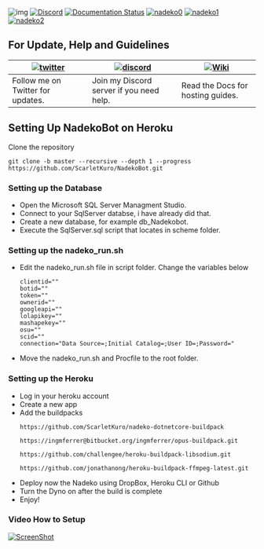 ![img](https://ci.appveyor.com/api/projects/status/gmu6b3ltc80hr3k9?svg=true)
[![Discord](https://discordapp.com/api/guilds/117523346618318850/widget.png)](https://discord.gg/nadekobot)
[![Documentation Status](https://readthedocs.org/projects/nadekobot/badge/?version=latest)](http://nadekobot.readthedocs.io/en/latest/?badge=latest)
[![nadeko0](https://cdn.discordapp.com/attachments/266240393639755778/281920716809699328/part1.png)](http://nadekobot.xyz)
[![nadeko1](https://cdn.discordapp.com/attachments/266240393639755778/281920134967328768/part2.png)](https://discordapp.com/oauth2/authorize?client_id=170254782546575360&scope=bot&permissions=66186303)
[![nadeko2](https://cdn.discordapp.com/attachments/266240393639755778/281920161311883264/part3.png)](http://nadekobot.readthedocs.io/en/latest/Commands%20List/)

## For Update, Help and Guidelines

| [![twitter](https://cdn.discordapp.com/attachments/155726317222887425/252192520094613504/twiter_banner.JPG)](https://twitter.com/TheNadekoBot) | [![discord](https://cdn.discordapp.com/attachments/266240393639755778/281920766490968064/discord.png)](https://discord.gg/nadekobot) | [![Wiki](https://cdn.discordapp.com/attachments/266240393639755778/281920793330581506/datcord.png)](http://nadekobot.readthedocs.io/en/latest/)
| --- | --- | --- |
| Follow me on Twitter for updates. | Join my Discord server if you need help. | Read the Docs for hosting guides. |

## Setting Up NadekoBot on Heroku
Clone the repository

`git clone -b master --recursive --depth 1 --progress https://github.com/ScarletKuro/NadekoBot.git`

### Setting up the Database
- Open the Microsoft SQL Server Managment Studio.
- Connect to your SqlServer databse, i have already did that.
- Create a new database, for example db_Nadekobot.
- Execute the SqlServer.sql script that locates in scheme folder.

### Setting up the nadeko_run.sh
- Edit the nadeko_run.sh file in script folder.
Change the variables below
    ```
    clientid=""
    botid=""
    token=""
    ownerid=""
    googleapi=""
    lolapikey=""
    mashapekey=""
    osu=""
    scid=""
    connection="Data Source=;Initial Catalog=;User ID=;Password="
    ```
- Move the nadeko_run.sh and Procfile to the root folder.

### Setting up the Heroku
- Log in your heroku account
- Create a new app
- Add the buildpacks
    ```
    https://github.com/ScarletKuro/nadeko-dotnetcore-buildpack
    ```
    ```
    https://ingmferrer@bitbucket.org/ingmferrer/opus-buildpack.git
    ```
    ```
    https://github.com/challengee/heroku-buildpack-libsodium.git
    ```
    ```
    https://github.com/jonathanong/heroku-buildpack-ffmpeg-latest.git
    ```
- Deploy now the Nadeko using DropBox, Heroku CLI or Github
- Turn the Dyno on after the build is complete
- Enjoy!

### Video How to Setup
[![ScreenShot](http://i.imgur.com/PaplNYc.png)](https://www.youtube.com/watch?v=GqBUk1qZ-DE)
